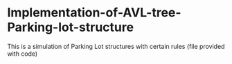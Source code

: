 # Implementation-of-AVL-tree-Parking-lot-structure
This is a simulation of Parking Lot structures with certain rules (file provided with code)
